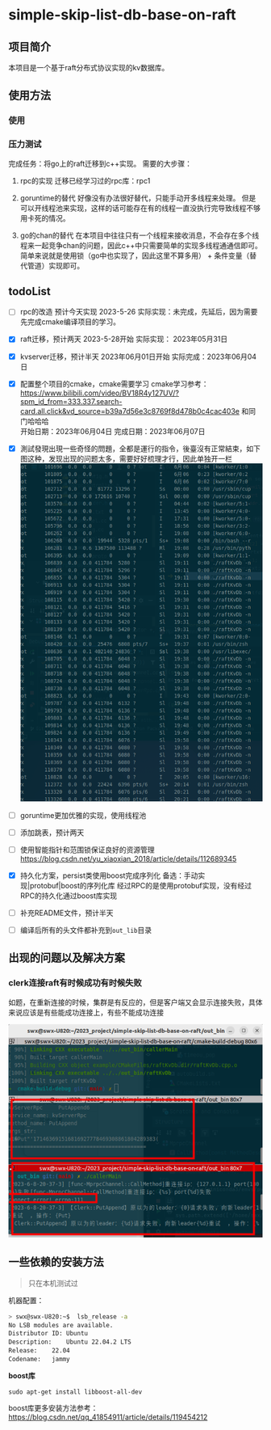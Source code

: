 # simple-skip-list-db-base-on-raft

## 项目简介
本项目是一个基于raft分布式协议实现的kv数据库。

## 使用方法
### 使用
### 压力测试


完成任务：将go上的raft迁移到c++实现。
需要的大步骤：
1. rpc的实现
   迁移已经学习过的rpc库：rpc1

2. goruntime的替代
   好像没有办法很好替代，只能手动开多线程来处理。
    但是可以开线程池来实现，这样的话可能存在有的线程一直没执行完导致线程不够用卡死的情况。

3. go的chan的替代
   在本项目中往往只有一个线程来接收消息，不会存在多个线程来一起竞争chan的问题，因此c++中只需要简单的实现多线程通通信即可。
   简单来说就是使用锁（go中也实现了，因此这里不算多用） + 条件变量（替代管道）实现即可。


## todoList
- [ ] rpc的改造 预计今天实现 2023-5-26     实际实现：未完成，先延后，因为需要先完成cmake编译项目的学习。
- [x] raft迁移，预计两天  2023-5-28开始                实际实现： 2023年05月31日
- [x] kvserver迁移，预计半天   2023年06月01日开始  实际完成：2023年06月04日
- [x] 配置整个项目的cmake，cmake需要学习  cmake学习参考：https://www.bilibili.com/video/BV18R4y127UV/?spm_id_from=333.337.search-card.all.click&vd_source=b39a7d56e3c8769f8d478b0c4cac403e 和同门哈哈哈   
 开始日期：2023年06月04日       完成日期：2023年06月07日
- [x] 測試發現出現一些奇怪的問題，全都是運行的指令，後臺沒有正常結束，如下图这种，发现出现的问题太多，需要好好梳理才行，因此单独开一栏
![img.png](md.img/img.png)
- [ ] goruntime更加优雅的实现，使用线程池
- [ ] 添加跳表，预计两天
- [ ] 使用智能指针和范围锁保证良好的资源管理 https://blog.csdn.net/yu_xiaoxian_2018/article/details/112689345
- [x] 持久化方案，persist类使用boost完成序列化 备选：手动实现|protobuf|boost的序列化库  经过RPC的是使用protobuf实现，没有经过RPC的持久化通过boost库实现
- [ ] 补充README文件，预计半天
- [ ] 编译后所有的头文件都补充到`out_lib`目录


## 出现的问题以及解决方案
### clerk连接raft有时候成功有时候失败
如题，在重新连接的时候，集群是有反应的，但是客户端又会显示连接失败，具体来说应该是有些能成功连接上，有些不能成功连接

![img.png](img.png)


## 一些依赖的安装方法
> 只在本机测试过

机器配置：
```bash
> swx@swx-U820:~$  lsb_release -a
No LSB modules are available.
Distributor ID:	Ubuntu
Description:	Ubuntu 22.04.2 LTS
Release:	22.04
Codename:	jammy
```

**boost库**
```
sudo apt-get install libboost-all-dev
```
boost库更多安装方法参考： https://blog.csdn.net/qq_41854911/article/details/119454212